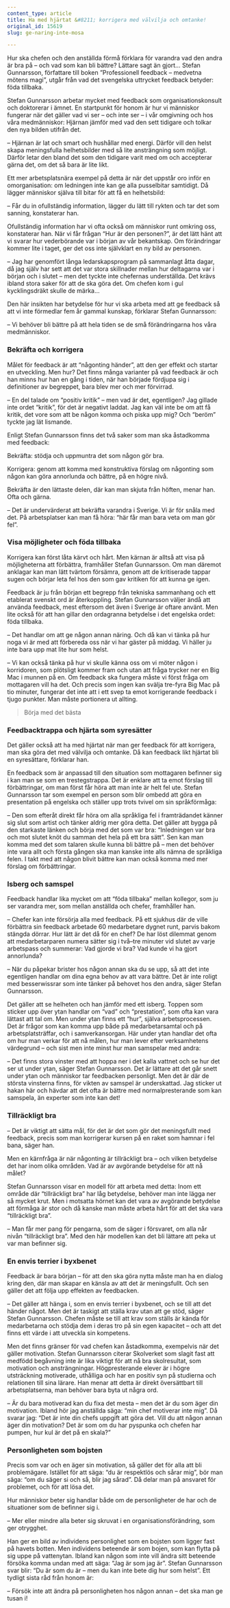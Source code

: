 ```yaml
---
content_type: article
title: Ha med hjärtat &#8211; korrigera med välvilja och omtanke!
original_id: 15619
slug: ge-naring-inte-mosa

---
```


Hur ska chefen och den anställda förmå förklara för varandra vad den andra är bra på – och vad som kan bli bättre? Lättare sagt än gjort… Stefan Gunnarsson, författare till boken ”Professionell feedback – medvetna mötens magi”, utgår från vad det svengelska uttrycket feedback betyder: föda tillbaka.

Stefan Gunnarsson arbetar mycket med feedback som organisationskonsult och doktorerar i ämnet. En startpunkt för honom är hur vi människor fungerar när det gäller vad vi ser – och inte ser – i vår omgivning och hos våra medmänniskor: Hjärnan jämför med vad den sett tidigare och tolkar den nya bilden utifrån det.

– Hjärnan är lat och smart och hushållar med energi. Därför vill den helst skapa meningsfulla helhetsbilder med så lite ansträngning som möjligt. Därför letar den bland det som den tidigare varit med om och accepterar gärna det, om det så bara är lite likt.

Ett mer arbetsplatsnära exempel på detta är när det uppstår oro inför en omorganisation: om ledningen inte kan ge alla pusselbitar samtidigt. Då lägger människor själva till bitar för att få en helhetsbild:

– Får du in ofullständig information, lägger du lätt till rykten och tar det som sanning, konstaterar han.

Ofullständig information har vi ofta också om människor runt omkring oss, konstaterar han. När vi får frågan “Hur är den personen?”, är det lätt hänt att vi svarar hur vederbörande var i början av vår bekantskap. Om förändringar kommer lite i taget, ger det oss inte självklart en ny bild av personen.

– Jag har genomfört långa ledarskapsprogram på sammanlagt åtta dagar, då jag själv har sett att det var stora skillnader mellan hur deltagarna var i början och i slutet – men det tyckte inte chefernas underställda. Det krävs ibland stora saker för att de ska göra det. Om chefen kom i gul kycklingsdräkt skulle de märka…

Den här insikten har betydelse för hur vi ska arbeta med att ge feedback så att vi inte förmedlar fem år gammal kunskap, förklarar Stefan Gunnarsson:

– Vi behöver bli bättre på att hela tiden se de små förändringarna hos våra medmänniskor.

### Bekräfta och korrigera

Målet för feedback är att “någonting händer”, att den ger effekt och startar en utveckling. Men hur? Det finns många varianter på vad feedback är och han minns hur han en gång i tiden, när han började fördjupa sig i definitioner av begreppet, bara blev mer och mer förvirrad.

– En del talade om “positiv kritik” – men vad är det, egentligen? Jag gillade inte ordet “kritik”, för det är negativt laddat. Jag kan väl inte be om att få kritik, det vore som att be någon komma och piska upp mig? Och “beröm” tyckte jag lät lismande.

Enligt Stefan Gunnarsson finns det två saker som man ska åstadkomma med feedback:

Bekräfta: stödja och uppmuntra det som någon gör bra.

Korrigera: genom att komma med konstruktiva förslag om någonting som någon kan göra annorlunda och bättre, på en högre nivå.

Bekräfta är den lättaste delen, där kan man skjuta från höften, menar han. Ofta och gärna.

– Det är undervärderat att bekräfta varandra i Sverige. Vi är för snåla med det. På arbetsplatser kan man få höra: “här får man bara veta om man gör fel”.

### Visa möjligheter och föda tillbaka

Korrigera kan först låta kärvt och hårt. Men kärnan är alltså att visa på möjligheterna att förbättra, framhåller Stefan Gunnarsson. Om man däremot anklagar kan man lätt tvärtom försämra, genom att de kritiserade tappar sugen och börjar leta fel hos den som gav kritiken för att kunna ge igen.

Feedback är ju från början ett begrepp från tekniska sammanhang och ett etablerat svenskt ord är återkoppling. Stefan Gunnarsson väljer ändå att använda feedback, mest eftersom det även i Sverige är oftare använt. Men lite också för att han gillar den ordagranna betydelse i det engelska ordet: föda tillbaka.

– Det handlar om att ge någon annan näring. Och då kan vi tänka på hur noga vi är med att förbereda oss när vi har gäster på middag. Vi häller ju inte bara upp mat lite hur som helst.

– Vi kan också tänka på hur vi skulle känna oss om vi möter någon i korridoren, som plötsligt kommer fram och utan att fråga trycker ner en Big Mac i munnen på en. Om feedback ska fungera måste vi först fråga om mottagaren vill ha det. Och precis som ingen kan svälja tre-fyra Big Mac på tio minuter, fungerar det inte att i ett svep ta emot korrigerande feedback i tjugo punkter. Man måste portionera ut allting.

> Börja med det bästa

### Feedbacktrappa och hjärta som syresätter

Det gäller också att ha med hjärtat när man ger feedback för att korrigera, man ska göra det med välvilja och omtanke. Då kan feedback likt hjärtat bli en syresättare, förklarar han.

En feedback som är anpassad till den situation som mottagaren befinner sig i kan man se som en trestegstrappa. Det är enklare att ta emot förslag till förbättringar, om man först får höra att man inte är helt fel ute. Stefan Gunnarsson tar som exempel en person som blir ombedd att göra en presentation på engelska och ställer upp trots tvivel om sin språkförmåga:

– Den som efteråt direkt får höra om alla språkliga fel i framträdandet känner sig slut som artist och tänker aldrig mer göra detta. Det gäller att bygga på den starkaste länken och börja med det som var bra: “Inledningen var bra och mot slutet knöt du samman det hela på ett bra sätt”. Sen kan man komma med det som talaren skulle kunna bli bättre på – men det behöver inte vara allt och första gången ska man kanske inte alls nämna de språkliga felen. I takt med att någon blivit bättre kan man också komma med mer förslag om förbättringar.

### Isberg och samspel

Feedback handlar lika mycket om att “föda tillbaka” mellan kollegor, som ju ser varandra mer, som mellan anställda och chefer, framhåller han.

– Chefer kan inte försörja alla med feedback. På ett sjukhus där de ville förbättra sin feedback arbetade 60 medarbetare dygnet runt, parvis bakom stängda dörrar. Hur lätt är det då för en chef? De har löst dilemmat genom att medarbetarparen numera sätter sig i två–tre minuter vid slutet av varje arbetspass och summerar: Vad gjorde vi bra? Vad kunde vi ha gjort annorlunda?

– När du påpekar brister hos någon annan ska du se upp, så att det inte egentligen handlar om dina egna behov av att vara bättre. Det är inte roligt med besserwissrar som inte tänker på behovet hos den andra, säger Stefan Gunnarsson.

Det gäller att se helheten och han jämför med ett isberg. Toppen som sticker upp över ytan handlar om “vad” och “prestation”, som ofta kan vara lättast att tal om. Men under ytan finns ett “hur”, själva arbetsprocessen. Det är frågor som kan komma upp både på medarbetarsamtal och på arbetsplatsträffar, och i samverkansorgan. Här under ytan handlar det ofta om hur man verkar för att nå målen, hur man lever efter verksamhetens värdegrund – och sist men inte minst hur man samspelar med andra:

– Det finns stora vinster med att hoppa ner i det kalla vattnet och se hur det ser ut under ytan, säger Stefan Gunnarsson. Det är lättare att det går snett under ytan och människor tar feedbacken personligt. Men det är där de största vinsterna finns, för vikten av samspel är underskattad. Jag sticker ut hakan här och hävdar att det ofta är bättre med normalpresterande som kan samspela, än experter som inte kan det!

### Tillräckligt bra

– Det är viktigt att sätta mål, för det är det som gör det meningsfullt med feedback, precis som man korrigerar kursen på en raket som hamnar i fel bana, säger han.

Men en kärnfråga är när någonting är tillräckligt bra – och vilken betydelse det har inom olika områden. Vad är av avgörande betydelse för att nå målet?

Stefan Gunnarsson visar en modell för att arbeta med detta: Inom ett område där “tillräckligt bra” har låg betydelse, behöver man inte lägga ner så mycket krut. Men i motsatta hörnet kan det vara av avgörande betydelse att förmåga är stor och då kanske man måste arbeta hårt för att det ska vara “tillräckligt bra”.

– Man får mer pang för pengarna, som de säger i försvaret, om alla når nivån “tillräckligt bra”. Med den här modellen kan det bli lättare att peka ut var man befinner sig.

### En envis terrier i byxbenet

Feedback är bara början – för att den ska göra nytta måste man ha en dialog kring den, där man skapar en känsla av att det är meningsfullt. Och sen gäller det att följa upp effekten av feedbacken.

– Det gäller att hänga i, som en envis terrier i byxbenet, och se till att det händer något. Men det är taskigt att ställa krav utan att ge stöd, säger Stefan Gunnarsson. Chefen måste se till att krav som ställs är kända för medarbetarna och stödja dem i deras tro på sin egen kapacitet – och att det finns ett värde i att utveckla sin kompetens.

Men det finns gränser för vad chefen kan åstadkomma, exempelvis när det gäller motivation. Stefan Gunnarsson citerar Skolverket som slagit fast att medfödd begåvning inte är lika viktigt för att nå bra skolresultat, som motivation och ansträngningar. Högpresterande elever är i högre utsträckning motiverade, uthålliga och har en positiv syn på studierna och relationen till sina lärare. Han menar att detta är direkt översättbart till arbetsplatserna, man behöver bara byta ut några ord.

– Är du bara motiverad kan du fixa det mesta – men det är du som äger din motivation. Ibland hör jag anställda säga: “min chef motiverar inte mig”. Då svarar jag: “Det är inte din chefs uppgift att göra det. Vill du att någon annan äger din motivation? Det är som om du har pyspunka och chefen har pumpen, hur kul är det på en skala?”

### Personligheten som bojsten

Precis som var och en äger sin motivation, så gäller det för alla att bli problemägare. Istället för att säga: “du är respektlös och sårar mig”, bör man säga: “om du säger si och så, blir jag sårad”. Då delar man på ansvaret för problemet, och för att lösa det.

Hur människor beter sig handlar både om de personligheter de har och de situationer som de befinner sig i.

– Mer eller mindre alla beter sig skruvat i en organisationsförändring, som ger otrygghet.

Han ger en bild av individens personlighet som en bojsten som ligger fast på havets botten. Men individens beteende är som bojen, som kan flytta på sig uppe på vattenytan. Ibland kan någon som inte vill ändra sitt beteende försöka komma undan med att säga: “Jag är som jag är”. Stefan Gunnarsson svar blir: “Du är som du är – men du kan inte bete dig hur som helst”. Ett tydligt sista råd från honom är:

– Försök inte att ändra på personligheten hos någon annan – det ska man ge tusan i!

